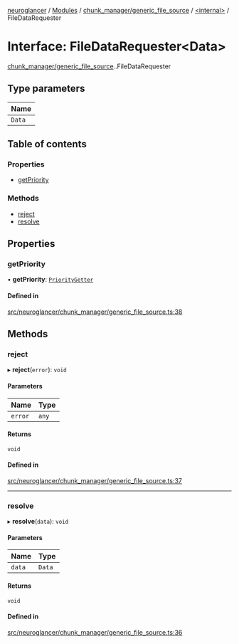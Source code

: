 [neuroglancer](../README.md) / [Modules](../modules.md) / [chunk\_manager/generic\_file\_source](../modules/chunk_manager_generic_file_source.md) / [<internal\>](../modules/chunk_manager_generic_file_source._internal_.md) / FileDataRequester

# Interface: FileDataRequester<Data\>

[chunk_manager/generic_file_source](../modules/chunk_manager_generic_file_source.md).[<internal>](../modules/chunk_manager_generic_file_source._internal_.md).FileDataRequester

## Type parameters

| Name |
| :------ |
| `Data` |

## Table of contents

### Properties

- [getPriority](chunk_manager_generic_file_source._internal_.FileDataRequester.md#getpriority)

### Methods

- [reject](chunk_manager_generic_file_source._internal_.FileDataRequester.md#reject)
- [resolve](chunk_manager_generic_file_source._internal_.FileDataRequester.md#resolve)

## Properties

### getPriority

• **getPriority**: [`PriorityGetter`](../modules/chunk_manager_generic_file_source.md#prioritygetter)

#### Defined in

[src/neuroglancer/chunk_manager/generic_file_source.ts:38](https://github.com/ActiveBrainAtlas2/neuroglancer/blob/1beb5d34/src/neuroglancer/chunk_manager/generic_file_source.ts#L38)

## Methods

### reject

▸ **reject**(`error`): `void`

#### Parameters

| Name | Type |
| :------ | :------ |
| `error` | `any` |

#### Returns

`void`

#### Defined in

[src/neuroglancer/chunk_manager/generic_file_source.ts:37](https://github.com/ActiveBrainAtlas2/neuroglancer/blob/1beb5d34/src/neuroglancer/chunk_manager/generic_file_source.ts#L37)

___

### resolve

▸ **resolve**(`data`): `void`

#### Parameters

| Name | Type |
| :------ | :------ |
| `data` | `Data` |

#### Returns

`void`

#### Defined in

[src/neuroglancer/chunk_manager/generic_file_source.ts:36](https://github.com/ActiveBrainAtlas2/neuroglancer/blob/1beb5d34/src/neuroglancer/chunk_manager/generic_file_source.ts#L36)
